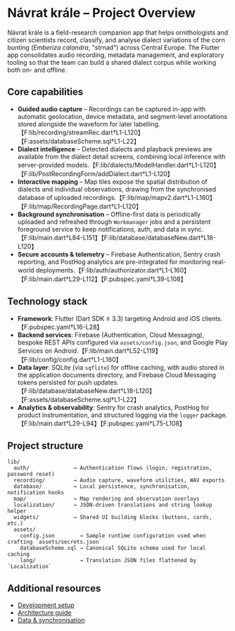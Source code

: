 # Návrat krále – Project Overview

Návrat krále is a field-research companion app that helps ornithologists and citizen scientists record, classify, and analyse dialect variations of the corn bunting (*Emberiza calandra*, "strnad") across Central Europe. The Flutter app consolidates audio recording, metadata management, and exploratory tooling so that the team can build a shared dialect corpus while working both on- and offline.

## Core capabilities
- **Guided audio capture** – Recordings can be captured in-app with automatic geolocation, device metadata, and segment-level annotations stored alongside the waveform for later labelling.【F:lib/recording/streamRec.dart†L1-L120】【F:assets/databaseScheme.sql†L1-L22】
- **Dialect intelligence** – Detected dialects and playback previews are available from the dialect detail screens, combining local inference with server-provided models.【F:lib/dialects/ModelHandler.dart†L1-L120】【F:lib/PostRecordingForm/addDialect.dart†L1-L120】
- **Interactive mapping** – Map tiles expose the spatial distribution of dialects and individual observations, drawing from the synchronised database of uploaded recordings.【F:lib/map/mapv2.dart†L1-L160】【F:lib/map/RecordingPage.dart†L1-L120】
- **Background synchronisation** – Offline-first data is periodically uploaded and refreshed through `Workmanager` jobs and a persistent foreground service to keep notifications, auth, and data in sync.【F:lib/main.dart†L84-L151】【F:lib/database/databaseNew.dart†L18-L120】
- **Secure accounts & telemetry** – Firebase Authentication, Sentry crash reporting, and PostHog analytics are pre-integrated for monitoring real-world deployments.【F:lib/auth/authorizator.dart†L1-L160】【F:lib/main.dart†L29-L112】【F:pubspec.yaml†L39-L108】

## Technology stack
- **Framework**: Flutter (Dart SDK ≥ 3.3) targeting Android and iOS clients.【F:pubspec.yaml†L16-L28】
- **Backend services**: Firebase (Authentication, Cloud Messaging), bespoke REST APIs configured via `assets/config.json`, and Google Play Services on Android.【F:lib/main.dart†L52-L119】【F:lib/config/config.dart†L1-L160】
- **Data layer**: SQLite (via `sqflite`) for offline caching, with audio stored in the application documents directory, and Firebase Cloud Messaging tokens persisted for push updates.【F:lib/database/databaseNew.dart†L18-L120】【F:assets/databaseScheme.sql†L1-L22】
- **Analytics & observability**: Sentry for crash analytics, PostHog for product instrumentation, and structured logging via the `logger` package.【F:lib/main.dart†L29-L94】【F:pubspec.yaml†L75-L108】

## Project structure
```
lib/
  auth/              → Authentication flows (login, registration, password reset)
  recording/         → Audio capture, waveform utilities, WAV exports
  database/          → Local persistence, synchronisation, notification hooks
  map/               → Map rendering and observation overlays
  localization/      → JSON-driven translations and string lookup helper
  widgets/           → Shared UI building blocks (buttons, cards, etc.)
  assets/
    config.json        → Sample runtime configuration used when crafting `assets/secrets.json`
    databaseScheme.sql → Canonical SQLite schema used for local caching
    lang/              → Translation JSON files flattened by `Localization`
```

## Additional resources
- [Development setup](./development.md)
- [Architecture guide](./architecture.md)
- [Data & synchronisation](./data-pipeline.md)

